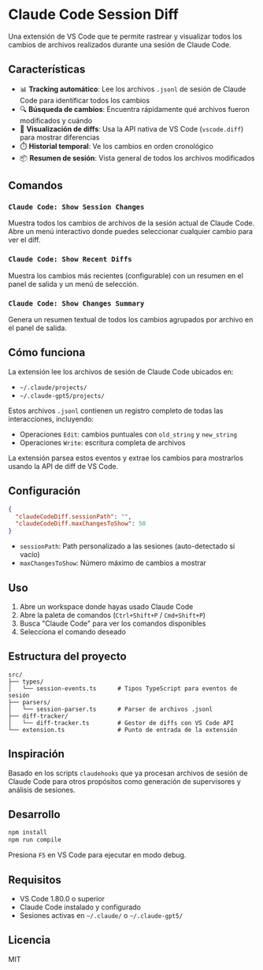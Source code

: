 # Claude Code Session Diff

Una extensión de VS Code que te permite rastrear y visualizar todos los cambios de archivos realizados durante una sesión de Claude Code.

## Características

- 📊 **Tracking automático**: Lee los archivos `.jsonl` de sesión de Claude Code para identificar todos los cambios
- 🔍 **Búsqueda de cambios**: Encuentra rápidamente qué archivos fueron modificados y cuándo
- 📝 **Visualización de diffs**: Usa la API nativa de VS Code (`vscode.diff`) para mostrar diferencias
- ⏱️ **Historial temporal**: Ve los cambios en orden cronológico
- 📦 **Resumen de sesión**: Vista general de todos los archivos modificados

## Comandos

### `Claude Code: Show Session Changes`
Muestra todos los cambios de archivos de la sesión actual de Claude Code. Abre un menú interactivo donde puedes seleccionar cualquier cambio para ver el diff.

### `Claude Code: Show Recent Diffs`
Muestra los cambios más recientes (configurable) con un resumen en el panel de salida y un menú de selección.

### `Claude Code: Show Changes Summary`
Genera un resumen textual de todos los cambios agrupados por archivo en el panel de salida.

## Cómo funciona

La extensión lee los archivos de sesión de Claude Code ubicados en:
- `~/.claude/projects/`
- `~/.claude-gpt5/projects/`

Estos archivos `.jsonl` contienen un registro completo de todas las interacciones, incluyendo:
- Operaciones `Edit`: cambios puntuales con `old_string` y `new_string`
- Operaciones `Write`: escritura completa de archivos

La extensión parsea estos eventos y extrae los cambios para mostrarlos usando la API de diff de VS Code.

## Configuración

```json
{
  "claudeCodeDiff.sessionPath": "",
  "claudeCodeDiff.maxChangesToShow": 50
}
```

- `sessionPath`: Path personalizado a las sesiones (auto-detectado si vacío)
- `maxChangesToShow`: Número máximo de cambios a mostrar

## Uso

1. Abre un workspace donde hayas usado Claude Code
2. Abre la paleta de comandos (`Ctrl+Shift+P` / `Cmd+Shift+P`)
3. Busca "Claude Code" para ver los comandos disponibles
4. Selecciona el comando deseado

## Estructura del proyecto

```
src/
├── types/
│   └── session-events.ts      # Tipos TypeScript para eventos de sesión
├── parsers/
│   └── session-parser.ts      # Parser de archivos .jsonl
├── diff-tracker/
│   └── diff-tracker.ts        # Gestor de diffs con VS Code API
└── extension.ts               # Punto de entrada de la extensión
```

## Inspiración

Basado en los scripts `claudehooks` que ya procesan archivos de sesión de Claude Code para otros propósitos como generación de supervisores y análisis de sesiones.

## Desarrollo

```bash
npm install
npm run compile
```

Presiona `F5` en VS Code para ejecutar en modo debug.

## Requisitos

- VS Code 1.80.0 o superior
- Claude Code instalado y configurado
- Sesiones activas en `~/.claude/` o `~/.claude-gpt5/`

## Licencia

MIT
